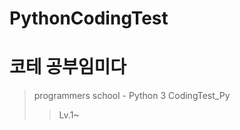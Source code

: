 # PythonCodingTest
코테 공부임미다
========================
> programmers school - Python 3
> CodingTest_Py
>>Lv.1~

